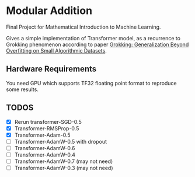 # Modular Addition

Final Project for Mathematical Introduction to Machine Learning.

Gives a simple implementation of Transformer model, as a recurrence to Grokking phenomenon according to
paper [Grokking: Generalization Beyond Overfitting on Small Algorithmic Datasets](https://arxiv.org/abs/2201.02177).

## Hardware Requirements

You need GPU which supports TF32 floating point format to reproduce some results.

## TODOS

- [x] Rerun transformer-SGD-0.5
- [x] Transformer-RMSProp-0.5
- [x] Transformer-Adam-0.5
- [ ] Transformer-AdamW-0.5 with dropout
- [ ] Transformer-AdamW-0.6
- [ ] Transformer-AdamW-0.4
- [ ] Transformer-AdamW-0.7 (may not need)
- [ ] Transformer-AdamW-0.3 (may not need)
